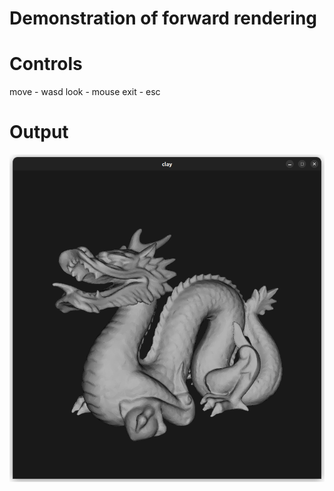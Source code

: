 # Demonstration of forward rendering 

# Controls
move - wasd
look - mouse
exit - esc

# Output
![example_output](output.png)